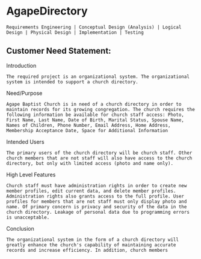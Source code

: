 # AgapeDirectory

    Requirements Engineering | Conceptual Design (Analysis) | Logical Design | Physical Design | Implementation | Testing

## Customer Need Statement:

Introduction
    
    The required project is an organizational system. The organizational system is intended to support a church directory.
    
Need/Purpose
    
    Agape Baptist Church is in need of a church directory in order to maintain records for its growing congregation. The church requires the following information be available for church staff access: Photo, First Name, Last Name, Date of Birth, Marital Status, Spouse Name, Names of Children, Phone Number, Email Address, Home Address, Membership Acceptance Date, Space for Additional Information

Intended Users
    
    The primary users of the church directory will be church staff. Other church members that are not staff will also have access to the church directory, but only with limited access (photo and name only).

High Level Features

    Church staff must have administration rights in order to create new member profiles, edit current data, and delete member profiles. Administration rights also grants access to the full profile. User profiles for members that are not staff must only display photo and name. Of primary concern is privacy and security of the data in the church directory. Leakage of personal data due to programming errors is unacceptable.

Conclusion

    The organizational system in the form of a church directory will greatly enhance the church's capability of maintaining accurate records and increase efficiency. In addition, church members 
